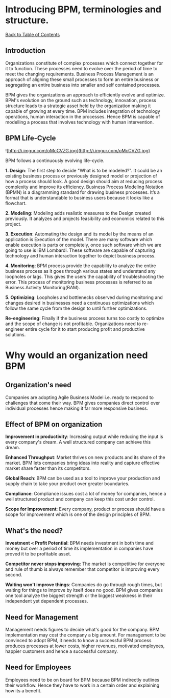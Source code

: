 # Introducing BPM, terminologies and structure.

[Back to Table of Contents](Table_Of_Contents.md)

## Introduction ##

Organizations constitute of complex processes which connect together for it to function. These processes need to evolve over the period of time to meet the changing requirements. Business Process Management is an approach of aligning these small processes to form an entire business or segregating an entire business into smaller and self contained processes.

BPM gives the organizations an approach to efficiently evolve and optimize. BPM's evolution on the ground such as technology, innovation, process structure leads to a strategic asset held by the organization making it capable of growing at every time. BPM includes integration of technology operations, human interaction in the processes. Hence BPM is capable of modelling a process that involves technology with human intervention.


## BPM Life-Cycle ##

![http://i.imgur.com/oMcCVZG.jpg](http://i.imgur.com/oMcCVZG.jpg)

BPM follows a continuously evolving life-cycle.

**1. Design**: The first step to decide "What is to be modeled?". It could be an existing business process or previously designed model or projection of how a process should look. A good design should aim at reducing process complexity and improve its efficiency. Business Process Modeling Notation (BPMN) is a diagramming standard for drawing business processes. It’s a format that is understandable to business users because it looks like a flowchart.

**2. Modeling**: Modeling adds realistic measures to the Design created previously. It analyzes and projects feasibility and economics related to this project.

**3. Execution**: Automating the design and its model by the means of an application is Execution of the model. There are many software which enable execution is parts or completely, once such software which we are going to use is IBM Lombardi. These software are capable of capturing technology and human interaction together to depict business process.

**4. Monitoring**: BPM process provide the capability to analyze the entire business process as it goes through various states and understand any loopholes or lags. This gives the users the capability of troubleshooting the error. This process of monitoring business processes is referred to as Business Activity Monitoring(BAM).

**5. Optimizing**: Loopholes and bottlenecks observed during monitoring and changes desired in businesses need a continuous optimizations which follow the same cycle from the design to until further optimizations.


**Re-engineering**: Finally if the business process turns too costly to optimize and the scope of change is not profitable. Organizations need to re-engineer entire cycle for it to start producing profit and productive solutions.


# Why would an organization need BPM

## Organization's need ##
Companies are adopting Agile Business Model i.e. ready to respond to challenges that come their way. BPM gives companies direct control over individual processes hence making it far more responsive business.

## Effect of BPM on organization ##

**Improvement in productivity**: Increasing output while reducing the input is every company's dream. A well structured company can achieve this dream.

**Enhanced Throughput**: Market thrives on new products and its share of the market. BPM lets companies bring ideas into reality and capture effective market share faster than its competitors.

**Global Reach**: BPM can be used as a tool to improve your production and supply chain to take your product over greater boundaries.

**Compliance**: Compliance issues cost a lot of money for companies, hence a well structured product and company can keep this cost under control.

**Scope for Improvement**: Every company, product or process should have a scope for improvement which is one of the design principles of BPM.


## What's the need? ##

**Investment < Profit Potential**: BPM needs investment in both time and money but over a period of time its implementation in companies have proved it to be profitable asset.

**Competitor never stops improving**: The market is competitive for everyone and rule of thumb is always remember that competitor is improving every second.

**Waiting won't improve things**: Companies do go through rough times, but waiting for things to improve by itself does no good. BPM gives companies one tool analyze the biggest strength or the biggest weakness in their independent yet dependent processes.


## Need for Management ##
Management needs figures to decide what's good for the company. BPM implementation may cost the company a big amount. For management to be convinced to adopt BPM, it needs to know a successful BPM process produces processes at lower costs, higher revenues, motivated employees, happier customers and hence a successful company.

## Need for Employees ##
Employees need to be on board for BPM because BPM indirectly outlines their workflow. Hence they have to work in a certain order and explaining how its a benefit.

